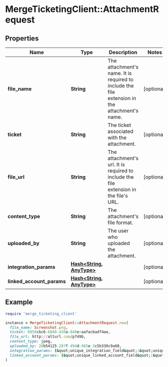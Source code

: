 # MergeTicketingClient::AttachmentRequest

## Properties

| Name | Type | Description | Notes |
| ---- | ---- | ----------- | ----- |
| **file_name** | **String** | The attachment&#39;s name. It is required to include the file extension in the attachment&#39;s name. | [optional] |
| **ticket** | **String** | The ticket associated with the attachment. | [optional] |
| **file_url** | **String** | The attachment&#39;s url. It is required to include the file extension in the file&#39;s URL. | [optional] |
| **content_type** | **String** | The attachment&#39;s file format. | [optional] |
| **uploaded_by** | **String** | The user who uploaded the attachment. | [optional] |
| **integration_params** | [**Hash&lt;String, AnyType&gt;**](AnyType.md) |  | [optional] |
| **linked_account_params** | [**Hash&lt;String, AnyType&gt;**](AnyType.md) |  | [optional] |

## Example

```ruby
require 'merge_ticketing_client'

instance = MergeTicketingClient::AttachmentRequest.new(
  file_name: Screenshot.png,
  ticket: 0958cbc6-6040-430a-848e-aafacbadf4ae,
  file_url: http://alturl.com/p749b,
  content_type: jpeg,
  uploaded_by: 28b54125-287f-494d-965e-3c5b330c9a68,
  integration_params: {&quot;unique_integration_field&quot;:&quot;unique_integration_field_value&quot;},
  linked_account_params: {&quot;unique_linked_account_field&quot;:&quot;unique_linked_account_field_value&quot;}
)
```

